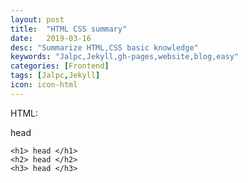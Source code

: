 ```yaml
---
layout: post
title:  "HTML CSS summary"
date:   2019-03-16
desc: "Summarize HTML,CSS basic knowledge"
keywords: "Jalpc,Jekyll,gh-pages,website,blog,easy"
categories: [Frontend]
tags: [Jalpc,Jekyll]
icon: icon-html
---
```


HTML:

head
```
<h1> head </h1>
<h2> head </h2>
<h3> head </h3>

```



